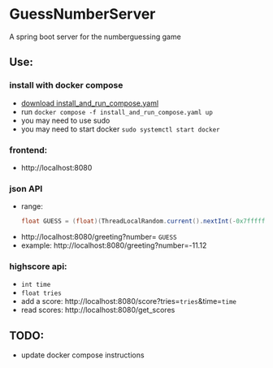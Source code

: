 # GuessNumberServer
A spring boot server for the numberguessing game

## Use:
### install with docker compose
- [download install_and_run_compose.yaml](https://github.com/Ztirom45/GuessNumberServer/blob/release/install_and_run_compose.yaml)
- run `docker compose -f install_and_run_compose.yaml up`
- you may need to use sudo
- you may need to start docker `sudo systemctl start docker`

### frontend:
- http://localhost:8080

### json API 
- range: 
    ```java
    float GUESS = (float)(ThreadLocalRandom.current().nextInt(-0x7fffffff,0x7fffffff))/10000.f;
    ```
- http://localhost:8080/greeting?number= `GUESS`
- example: http://localhost:8080/greeting?number=-11.12
### highscore api:
- `int time`
- `float tries`
- add a score: http://localhost:8080/score?tries=`tries`&time=`time`
- read scores: http://localhost:8080/get_scores

## TODO:
- update docker compose instructions
